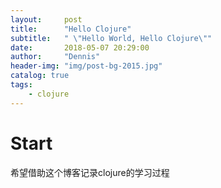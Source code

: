 ```yaml
---
layout:     post
title:      "Hello Clojure"
subtitle:   " \"Hello World, Hello Clojure\""
date:       2018-05-07 20:29:00
author:     "Dennis"
header-img: "img/post-bg-2015.jpg"
catalog: true
tags:
    - clojure
---
```


# Start

希望借助这个博客记录clojure的学习过程
